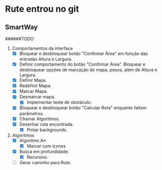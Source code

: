 # Rute entrou no git
## SmartWay
######TODO
1. Comportamentos da interface
	- [x] Bloquear e desbloquear botão "Confirmar Área" em função das entradas Altura e Largura.
	- [x] Definir comportamento do botão "Confirmar Área". Bloquear e desbloquear opções de marcação do mapa, pesos, além de Altura e Largura.
	- [x] Definir Mapa.
	- [x] Redefinir Mapa.
	- [x] Marcar Mapa.
	- [x] Desmarcar mapa.
		- [x] Implementar teste de obstáculo.
	- [x] Bloquear e desbloquear botão "Calcular Rota" enquanto faltam parâmetros.
	- [x] Chamar Algoritmos.
	- [x] Desenhar rota encontrada.
		- [x] Pintar backgrounds.

2. Algoritmos
	- [x] Algoritmo A*.
		- [x] Marcar com ícones
	- [x] Busca em profundidade.
		- [x] Recursivo.
	- [ ] Gerar caminho para Rute.
